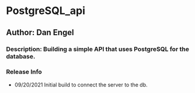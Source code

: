 # PostgreSQL_api

## Author: Dan Engel

### Description: Building a simple API that uses PostgreSQL for the database.

### Release Info

- 09/20/2021 Initial build to connect the server to the db.
